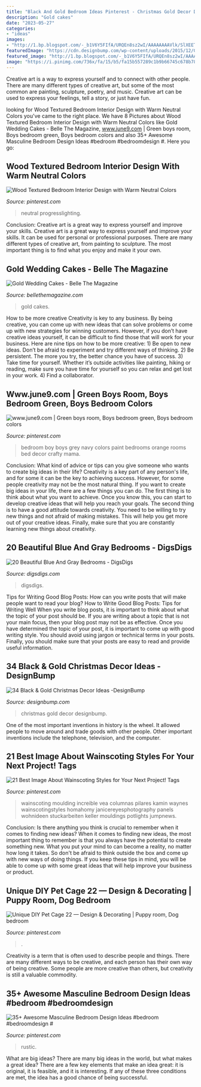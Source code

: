 ```yaml
---
title: "Black And Gold Bedroom Ideas Pinterest - Christmas Gold Decor Designbump"
description: "Gold cakes"
date: "2023-05-27"
categories:
- "ideas"
images:
- "http://1.bp.blogspot.com/-_b1V6Y5FIfA/URQEn8sz2wI/AAAAAAAAVlk/SlXEETpa81s/s1600/gold-wedding-cakes-27.jpg"
featuredImage: "https://cdn.designbump.com/wp-content/uploads/2015/12/Glittering-Black-And-Gold-Christmas-Decor-ideas-22.jpg"
featured_image: "http://1.bp.blogspot.com/-_b1V6Y5FIfA/URQEn8sz2wI/AAAAAAAAVlk/SlXEETpa81s/s1600/gold-wedding-cakes-27.jpg"
image: "https://i.pinimg.com/736x/fa/15/b5/fa15b557289c1b9b66745c678b7802b3--green-boys-bedrooms-green-boys-room.jpg"
---
```



Creative art is a way to express yourself and to connect with other people. There are many different types of creative art, but some of the most common are painting, sculpture, poetry, and music. Creative art can be used to express your feelings, tell a story, or just have fun.

	

		
looking for Wood Textured Bedroom Interior Design with Warm Neutral Colors you've came to the right place. We have 8 Pictures about Wood Textured Bedroom Interior Design with Warm Neutral Colors like Gold Wedding Cakes - Belle The Magazine, www.june9.com | Green boys room, Boys bedroom green, Boys bedroom colors and also 35+ Awesome Masculine Bedroom Design Ideas #bedroom #bedroomdesign #. Here you go:
		
    
## Wood Textured Bedroom Interior Design With Warm Neutral Colors

<img loading=lazy src="https://i.pinimg.com/736x/b4/ae/5f/b4ae5fec1a00b79ee42aace22f146b86.jpg" onerror="this.onerror=null;this.src='https://tse1.mm.bing.net/th?id=OIP.c5ibPLxpGzLMYry6yJs5NgHaJ3&amp;pid=15.1';" alt="Wood Textured Bedroom Interior Design with Warm Neutral Colors">

_Source: pinterest.com_

>neutral progresslighting. 

	

Conclusion: Creative art is a great way to express yourself and improve your skills.
Creative art is a great way to express yourself and improve your skills. It can be used for personal or professional purposes. There are many different types of creative art, from painting to sculpture. The most important thing is to find what you enjoy and make it your own.

    
## Gold Wedding Cakes - Belle The Magazine

<img loading=lazy src="http://1.bp.blogspot.com/-_b1V6Y5FIfA/URQEn8sz2wI/AAAAAAAAVlk/SlXEETpa81s/s1600/gold-wedding-cakes-27.jpg" onerror="this.onerror=null;this.src='https://tse3.mm.bing.net/th?id=OIP.Oe2dk5aa05AyCtGm6_VkiQHaLH&amp;pid=15.1';" alt="Gold Wedding Cakes - Belle The Magazine">

_Source: bellethemagazine.com_

>gold cakes. 

	

How to be more creative
Creativity is key to any business. By being creative, you can come up with new ideas that can solve problems or come up with new strategies for winning customers. However, if you don’t have creative ideas yourself, it can be difficult to find those that will work for your business. Here are nine tips on how to be more creative: 1) Be open to new ideas. Don’t be afraid to experiment and try different ways of thinking. 2) Be persistent. The more you try, the better chance you have of success. 3) Take time for yourself. Whether it’s outside activities like painting, hiking or reading, make sure you have time for yourself so you can relax and get lost in your work. 4) Find a collaborator.

    
## Www.june9.com | Green Boys Room, Boys Bedroom Green, Boys Bedroom Colors

<img loading=lazy src="https://i.pinimg.com/736x/fa/15/b5/fa15b557289c1b9b66745c678b7802b3--green-boys-bedrooms-green-boys-room.jpg" onerror="this.onerror=null;this.src='https://tse4.mm.bing.net/th?id=OIP.PoN4Q_bMg9SX5JASBrIJWwAAAA&amp;pid=15.1';" alt="www.june9.com | Green boys room, Boys bedroom green, Boys bedroom colors">

_Source: pinterest.com_

>bedroom boy boys grey navy colors paint bedrooms orange rooms bed decor crafty mama. 

	

Conclusion: What kind of advice or tips can you give someone who wants to create big ideas in their life?
Creativity is a key part of any person's life, and for some it can be the key to achieving success. However, for some people creativity may not be the most natural thing. If you want to create big ideas in your life, there are a few things you can do. The first thing is to think about what you want to achieve. Once you know this, you can start to develop creative ideas that will help you reach your goals. The second thing is to have a good attitude towards creativity. You need to be willing to try new things and not afraid of making mistakes. This will help you get more out of your creative ideas. Finally, make sure that you are constantly learning new things about creativity.

    
## 20 Beautiful Blue And Gray Bedrooms - DigsDigs

<img loading=lazy src="https://www.digsdigs.com/photos/beautiful-blue-and-gray-bedrooms-11-554x738.jpg" onerror="this.onerror=null;this.src='https://tse2.mm.bing.net/th?id=OIP.Pq8Eicsk7nQCVjcKKBa5gwHaJ3&amp;pid=15.1';" alt="20 Beautiful Blue And Gray Bedrooms - DigsDigs">

_Source: digsdigs.com_

>digsdigs. 

	

Tips for Writing Good Blog Posts: How can you write posts that will make people want to read your blog?
How to Write Good Blog Posts: Tips for Writing Well
When you write blog posts, it is important to think about what the topic of your post should be.  If you are writing about a topic that is not your main focus, then your blog post may not be as effective.  Once you have determined the topic of your post, it is important to come up with good writing style.  You should avoid using jargon or technical terms in your posts.  Finally, you should make sure that your posts are easy to read and provide useful information.

    
## 34 Black &amp; Gold Christmas Decor Ideas -DesignBump

<img loading=lazy src="https://cdn.designbump.com/wp-content/uploads/2015/12/Glittering-Black-And-Gold-Christmas-Decor-ideas-22.jpg" onerror="this.onerror=null;this.src='https://tse2.mm.bing.net/th?id=OIP.8m_tv86hvkh8oDHRbTftaAHaK7&amp;pid=15.1';" alt="34 Black &amp; Gold Christmas Decor Ideas -DesignBump">

_Source: designbump.com_

>christmas gold decor designbump. 

	

One of the most important inventions in history is the wheel. It allowed people to move around and trade goods with other people. Other important inventions include the telephone, television, and the computer.

    
## 21 Best Image About Wainscoting Styles For Your Next Project! Tags

<img loading=lazy src="https://i.pinimg.com/736x/59/b3/a1/59b3a185ebc6bc916128e2ec4dafdc18.jpg" onerror="this.onerror=null;this.src='https://tse4.mm.bing.net/th?id=OIP.wzucBBRtu0suecmV_QX-LwHaLH&amp;pid=15.1';" alt="21 Best Image About Wainscoting Styles for Your Next Project! Tags">

_Source: pinterest.com_

>wainscoting moulding increible vea columnas pilares kamin waynes wainscotingstyles homahomy janicereyesphotography panels wohnideen stuckarbeiten keller mouldings potlights jumpnews. 

	

Conclusion: Is there anything you think is crucial to remember when it comes to finding new ideas?
When it comes to finding new ideas, the most important thing to remember is that you always have the potential to create something new. What you put your mind to can become a reality, no matter how long it takes. So don't be afraid to think outside the box and come up with new ways of doing things. If you keep these tips in mind, you will be able to come up with some great ideas that will help improve your business or product.

    
## Unique DIY Pet Cage 22 — Design &amp; Decorating | Puppy Room, Dog Bedroom

<img loading=lazy src="https://i.pinimg.com/736x/5c/38/9e/5c389e858dcd712d9c7169cb32c78f44.jpg" onerror="this.onerror=null;this.src='https://tse3.mm.bing.net/th?id=OIP.4AN0FBWxhJqSTm1tpaaKRQHaJ3&amp;pid=15.1';" alt="Unique DIY Pet Cage 22 — Design &amp; Decorating | Puppy room, Dog bedroom">

_Source: pinterest.com_

>. 

	

Creativity is a term that is often used to describe people and things. There are many different ways to be creative, and each person has their own way of being creative. Some people are more creative than others, but creativity is still a valuable commodity.

    
## 35+ Awesome Masculine Bedroom Design Ideas #bedroom #bedroomdesign #

<img loading=lazy src="https://i.pinimg.com/736x/29/b5/4f/29b54fd40ee065fd36c263f9a7203423.jpg" onerror="this.onerror=null;this.src='https://tse1.mm.bing.net/th?id=OIP.k2e36AHBmrIym5tv4oucggHaKW&amp;pid=15.1';" alt="35+ Awesome Masculine Bedroom Design Ideas #bedroom #bedroomdesign #">

_Source: pinterest.com_

>rustic. 

	

What are big ideas?
There are many big ideas in the world, but what makes a great idea? There are a few key elements that make an idea great: it is original, it is feasible, and it is interesting. If any of these three conditions are met, the idea has a good chance of being successful.

